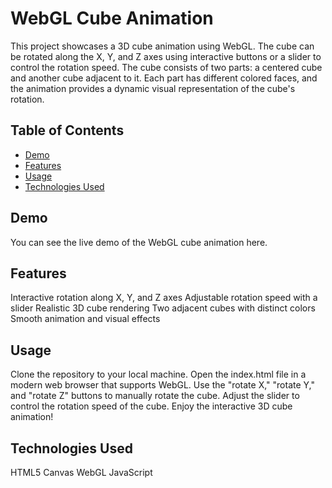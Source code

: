 # WebGL Cube Animation
This project showcases a 3D cube animation using WebGL. The cube can be rotated along the X, Y, and Z axes using interactive buttons or a slider to control the rotation speed. The cube consists of two parts: a centered cube and another cube adjacent to it. Each part has different colored faces, and the animation provides a dynamic visual representation of the cube's rotation.


## Table of Contents

- [Demo](#demo)
- [Features](#features)
- [Usage](#usage)
- [Technologies Used](#technologiesused)

## Demo
You can see the live demo of the WebGL cube animation here.

## Features
Interactive rotation along X, Y, and Z axes
Adjustable rotation speed with a slider
Realistic 3D cube rendering
Two adjacent cubes with distinct colors
Smooth animation and visual effects

## Usage
Clone the repository to your local machine.
Open the index.html file in a modern web browser that supports WebGL.
Use the "rotate X," "rotate Y," and "rotate Z" buttons to manually rotate the cube.
Adjust the slider to control the rotation speed of the cube.
Enjoy the interactive 3D cube animation!

## Technologies Used
HTML5 Canvas
WebGL
JavaScript
